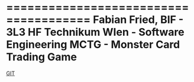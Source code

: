 ======================================
Fabian Fried, BIF - 3L3
HF Technikum WIen - Software Engineering
MCTG - Monster Card Trading Game
======================================

[GIT](https://github.com/FF04/MCTG)







